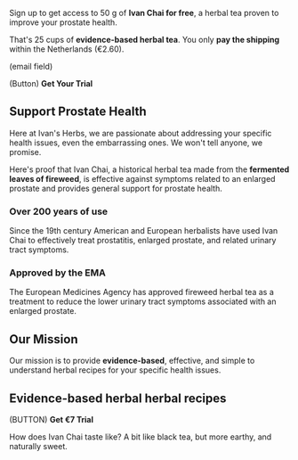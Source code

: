 
Sign up to get access to 50 g of **Ivan Chai for free**, a herbal tea proven to improve your prostate health.

That's 25 cups of **evidence-based herbal tea**. You only **pay the shipping** within the Netherlands (€2.60).



(email field)

(Button) **Get Your Trial**

## Support Prostate Health
Here at Ivan's Herbs, we are passionate about addressing your specific health issues, even the embarrassing ones. We won't tell anyone, we promise.

Here's proof that Ivan Chai, a historical herbal tea made from the **fermented leaves of fireweed**, is effective against symptoms related to an enlarged prostate and provides general support for prostate health.

### Over 200 years of use
Since the 19th century American and European herbalists have used Ivan Chai to effectively treat prostatitis, enlarged prostate, and related urinary tract symptoms.

### Approved by the EMA 
The European Medicines Agency has approved fireweed herbal tea as a treatment to reduce the lower urinary tract symptoms associated with an enlarged prostate. 


## Our Mission
Our mission is to provide **evidence-based**, effective, and simple to understand herbal recipes for your specific health issues.  

## Evidence-based herbal herbal recipes
(BUTTON) **Get €7 Trial**

How does Ivan Chai taste like? A bit like black tea, but more earthy, and naturally sweet. 
